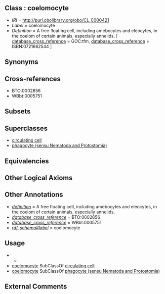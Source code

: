 
## Class : coelomocyte

 * *IRI* = http://purl.obolibrary.org/obo/CL_0000421
 * *Label* = coelomocyte
 * *Definition* = A free floating cell, including amebocytes and eleocytes, in the coelom of certain animals, especially annelids. [ [database_cross_reference](../../ef/oboInOwl#hasDbXref.md) = GOC:tfm, [database_cross_reference](../../ef/oboInOwl#hasDbXref.md) = ISBN:0721662544 ]

## Synonyms


## Cross-references

 * BTO:0002856
 * WBbt:0005751

## Subsets


## Superclasses

 * [circulating cell](../../CL/80/CL_0000080.md)
 * [phagocyte (sensu Nematoda and Protostomia)](../../CL/19/CL_0000519.md)

## Equivalencies


## Other Logical Axioms


## Other Annotations

 * *[definition](../../IAO/15/IAO_0000115.md)* = A free floating cell, including amebocytes and eleocytes, in the coelom of certain animals, especially annelids.
 * *[database_cross_reference](../../ef/oboInOwl#hasDbXref.md)* = BTO:0002856
 * *[database_cross_reference](../../ef/oboInOwl#hasDbXref.md)* = WBbt:0005751
 * *[rdf-schema#label](../../el/rdf-schema#label.md)* = coelomocyte

## Usage

 * -
 * [coelomocyte](../../CL/21/CL_0000421.md) SubClassOf [circulating cell](../../CL/80/CL_0000080.md)
 * [coelomocyte](../../CL/21/CL_0000421.md) SubClassOf [phagocyte (sensu Nematoda and Protostomia)](../../CL/19/CL_0000519.md)

## External Comments

